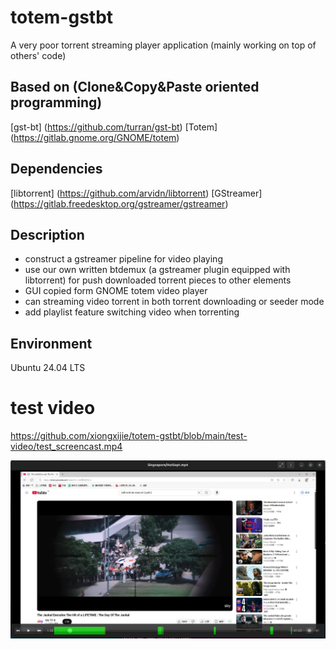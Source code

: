 # totem-gstbt
A very poor torrent streaming player application (mainly working on top of others' code)

## Based on (Clone&Copy&Paste oriented programming)
[gst-bt] (https://github.com/turran/gst-bt)
[Totem]  (https://gitlab.gnome.org/GNOME/totem)  

## Dependencies
[libtorrent] (https://github.com/arvidn/libtorrent)
[GStreamer] (https://gitlab.freedesktop.org/gstreamer/gstreamer)


## Description
- construct a gstreamer pipeline for video playing
- use our own written btdemux (a gstreamer plugin equipped with libtorrent) for push downloaded torrent pieces to other elements
- GUI copied form GNOME totem video player
- can streaming video torrent in both torrent downloading or seeder mode
- add playlist feature switching video when torrenting

## Environment 
Ubuntu 24.04 LTS

# test video
https://github.com/xiongxijie/totem-gstbt/blob/main/test-video/test_screencast.mp4

![](https://github.com/xiongxijie/totem-gstbt/blob/main/test-video/Screenshot%20from%202025-03-15%2008-18-12.png)
